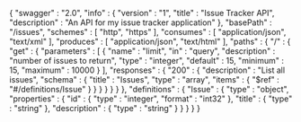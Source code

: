 {
  "swagger" : "2.0",
  "info" : {
    "version" : "1",
    "title" : "Issue Tracker API",
    "description" : "An API for my issue tracker application"
  },
  "basePath" : "/issues",
  "schemes" : [ "http", "https" ],
  "consumes" : [ "application/json", "text/xml" ],
  "produces" : [ "application/json", "text/html" ],
  "paths" : {
    "/" : {
      "get" : {
        "parameters" : [ {
          "name" : "limit",
          "in" : "query",
          "description" : "number of issues to return",
          "type" : "integer",
          "default" : 15,
          "minimum" : 15,
          "maximum" : 10000
        } ],
        "responses" : {
          "200" : {
            "description" : "List all issues",
            "schema" : {
              "title" : "Issues",
              "type" : "array",
              "items" : {
                "$ref" : "#/definitions/Issue"
              }
            }
          }
        }
      }
    }
  },
  "definitions" : {
    "Issue" : {
      "type" : "object",
      "properties" : {
        "id" : {
          "type" : "integer",
          "format" : "int32"
        },
        "title" : {
          "type" : "string"
        },
        "description" : {
          "type" : "string"
        }
      }
    }
  }
}
